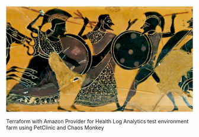 ![Intro](./docs/heracles.jpg)

Terraform with Amazon Provider for Health Log Analytics test environment farm using PetClinic and Chaos Monkey
